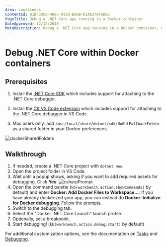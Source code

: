 ```yaml
---
Area: containers
ContentId: B1DF33C0-400C-413D-B60B-D1AA278F6DE3
PageTitle: Debug a .NET Core app running in a Docker container
DateApproved: 12/12/2019
MetaDescription: Debug a .NET Core app running in a Docker container, using Visual Studio Code.
---
```

# Debug .NET Core within Docker containers

## Prerequisites

1. Install the [.NET Core SDK](https://www.microsoft.com/net/download) which includes support for attaching to the .NET Core debugger.

1. Install the [C# VS Code extension](https://marketplace.visualstudio.com/items?itemName=ms-vscode.csharp) which includes support for attaching to the .NET Core debugger in VS Code.

1. Mac users only: add `/usr/local/share/dotnet/sdk/NuGetFallbackFolder` as a shared folder in your Docker preferences.

![dockerSharedFolders](images/debug/mac-folders.png)

## Walkthrough

1. If needed, create a .NET Core project with `dotnet new`.
1. Open the project folder in VS Code.
1. Wait until a popup shows, asking if you want to add required assets for debugging. Click **Yes**:
   ![csharpPrompt](images/csharp-prompt.png)
1. Open the command palette (`kb(workbench.action.showCommands)` by default) and enter **Docker: Add Docker Files to Workspace...**. If you have already dockerized your app, you can instead do **Docker: Initialize for Docker debugging**. Follow the prompts.
1. Switch to the debugging tab.
1. Select the "Docker .NET Core Launch" launch profile.
1. Optionally, set a breakpoint.
1. Start debugging! (`kb(workbench.action.debug.start)` by default)

For additional customization options, see the documentation on [Tasks](/docs/containers/reference.md) and [Debugging](/docs/containers/debug-common.md).
